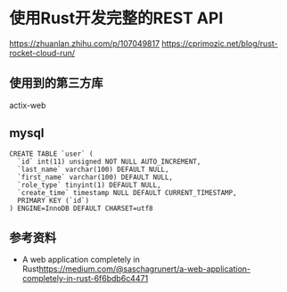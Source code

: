 # 使用Rust开发完整的REST API

https://zhuanlan.zhihu.com/p/107049817
https://cprimozic.net/blog/rust-rocket-cloud-run/

## 使用到的第三方库
actix-web


## mysql

```
CREATE TABLE `user` (
  `id` int(11) unsigned NOT NULL AUTO_INCREMENT,
  `last_name` varchar(100) DEFAULT NULL,
  `first_name` varchar(100) DEFAULT NULL,
  `role_type` tinyint(1) DEFAULT NULL,
  `create_time` timestamp NULL DEFAULT CURRENT_TIMESTAMP,
  PRIMARY KEY (`id`)
) ENGINE=InnoDB DEFAULT CHARSET=utf8
```



## 参考资料
+ A web application completely in Rust<https://medium.com/@saschagrunert/a-web-application-completely-in-rust-6f6bdb6c4471>